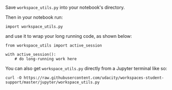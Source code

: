 Save `workspace_utils.py` into your notebook's directory. 

Then in your notebook run:

```import workspace_utils.py```

and use it to wrap your long running code, as shown below:

```
from workspace_utils import active_session
 
with active_session():
    # do long-running work here
```

You can also get `workspace_utils.py` directly from a Jupyter terminal like so:
```
curl -O https://raw.githubusercontent.com/udacity/workspaces-student-support/master/jupyter/workspace_utils.py
```
